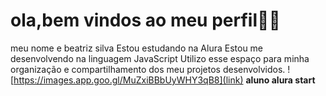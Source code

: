 # ola,bem vindos ao meu perfil💙💙
meu nome e beatriz silva
Estou estudando na Alura
Estou me desenvolvendo na linguagem JavaScript 
Utilizo esse espaço para minha organização e compartilhamento dos meu projetos desenvolvidos.
![https://images.app.goo.gl/MuZxiBBbUyWHY3qB8](link)
**aluno alura start**
